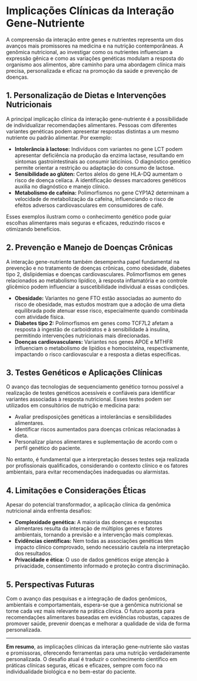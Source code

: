 
# Implicações Clínicas da Interação Gene-Nutriente

A compreensão da interação entre genes e nutrientes representa um dos avanços mais promissores na medicina e na nutrição contemporâneas. A genômica nutricional, ao investigar como os nutrientes influenciam a expressão gênica e como as variações genéticas modulam a resposta do organismo aos alimentos, abre caminho para uma abordagem clínica mais precisa, personalizada e eficaz na promoção da saúde e prevenção de doenças.

## 1. Personalização de Dietas e Intervenções Nutricionais

A principal implicação clínica da interação gene-nutriente é a possibilidade de individualizar recomendações alimentares. Pessoas com diferentes variantes genéticas podem apresentar respostas distintas a um mesmo nutriente ou padrão alimentar. Por exemplo:

- **Intolerância à lactose:** Indivíduos com variantes no gene LCT podem apresentar deficiência na produção da enzima lactase, resultando em sintomas gastrointestinais ao consumir laticínios. O diagnóstico genético permite orientar a restrição ou adaptação do consumo de lactose.
- **Sensibilidade ao glúten:** Certos alelos do gene HLA-DQ aumentam o risco de doença celíaca. A identificação desses marcadores genéticos auxilia no diagnóstico e manejo clínico.
- **Metabolismo de cafeína:** Polimorfismos no gene CYP1A2 determinam a velocidade de metabolização da cafeína, influenciando o risco de efeitos adversos cardiovasculares em consumidores de café.

Esses exemplos ilustram como o conhecimento genético pode guiar escolhas alimentares mais seguras e eficazes, reduzindo riscos e otimizando benefícios.

## 2. Prevenção e Manejo de Doenças Crônicas

A interação gene-nutriente também desempenha papel fundamental na prevenção e no tratamento de doenças crônicas, como obesidade, diabetes tipo 2, dislipidemias e doenças cardiovasculares. Polimorfismos em genes relacionados ao metabolismo lipídico, à resposta inflamatória e ao controle glicêmico podem influenciar a suscetibilidade individual a essas condições.

- **Obesidade:** Variantes no gene FTO estão associadas ao aumento do risco de obesidade, mas estudos mostram que a adoção de uma dieta equilibrada pode atenuar esse risco, especialmente quando combinada com atividade física.
- **Diabetes tipo 2:** Polimorfismos em genes como TCF7L2 afetam a resposta à ingestão de carboidratos e à sensibilidade à insulina, permitindo intervenções nutricionais mais direcionadas.
- **Doenças cardiovasculares:** Variantes nos genes APOE e MTHFR influenciam o metabolismo de lipídios e homocisteína, respectivamente, impactando o risco cardiovascular e a resposta a dietas específicas.

## 3. Testes Genéticos e Aplicações Clínicas

O avanço das tecnologias de sequenciamento genético tornou possível a realização de testes genéticos acessíveis e confiáveis para identificar variantes associadas à resposta nutricional. Esses testes podem ser utilizados em consultórios de nutrição e medicina para:

- Avaliar predisposições genéticas a intolerâncias e sensibilidades alimentares.
- Identificar riscos aumentados para doenças crônicas relacionadas à dieta.
- Personalizar planos alimentares e suplementação de acordo com o perfil genético do paciente.

No entanto, é fundamental que a interpretação desses testes seja realizada por profissionais qualificados, considerando o contexto clínico e os fatores ambientais, para evitar recomendações inadequadas ou alarmistas.

## 4. Limitações e Considerações Éticas

Apesar do potencial transformador, a aplicação clínica da genômica nutricional ainda enfrenta desafios:

- **Complexidade genética:** A maioria das doenças e respostas alimentares resulta da interação de múltiplos genes e fatores ambientais, tornando a previsão e a intervenção mais complexas.
- **Evidências científicas:** Nem todas as associações genéticas têm impacto clínico comprovado, sendo necessário cautela na interpretação dos resultados.
- **Privacidade e ética:** O uso de dados genéticos exige atenção à privacidade, consentimento informado e proteção contra discriminação.

## 5. Perspectivas Futuras

Com o avanço das pesquisas e a integração de dados genômicos, ambientais e comportamentais, espera-se que a genômica nutricional se torne cada vez mais relevante na prática clínica. O futuro aponta para recomendações alimentares baseadas em evidências robustas, capazes de promover saúde, prevenir doenças e melhorar a qualidade de vida de forma personalizada.

---

**Em resumo**, as implicações clínicas da interação gene-nutriente são vastas e promissoras, oferecendo ferramentas para uma nutrição verdadeiramente personalizada. O desafio atual é traduzir o conhecimento científico em práticas clínicas seguras, éticas e eficazes, sempre com foco na individualidade biológica e no bem-estar do paciente.
```